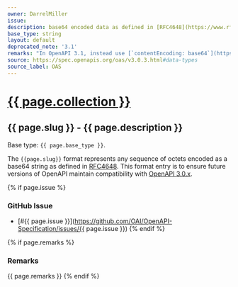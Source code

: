 ```yaml
---
owner: DarrelMiller
issue: 
description: base64 encoded data as defined in [RFC4648](https://www.rfc-editor.org/rfc/rfc4648#section-4)
base_type: string
layout: default
deprecated_note: '3.1'
remarks: "In OpenAPI 3.1, instead use [`contentEncoding: base64`](https://json-schema.org/draft/2020-12/json-schema-validation.html#name-contentencoding), optionally alongside [contentMediaType](https://json-schema.org/draft/2020-12/json-schema-validation.html#name-contentmediatype)."
source: https://spec.openapis.org/oas/v3.0.3.html#data-types
source_label: OAS
---
```


# <a href="..">{{ page.collection }}</a>

## {{ page.slug }} - {{ page.description }}

Base type: `{{ page.base_type }}`.

The `{{page.slug}}` format represents any sequence of octets encoded as a base64 string as defined in [RFC4648](https://www.rfc-editor.org/rfc/rfc4648#section-4). This format entry is to ensure future versions of OpenAPI maintain compatibility with [OpenAPI 3.0.x](https://spec.openapis.org/oas/v3.0.0).

{% if page.issue %}
### GitHub Issue

* [#{{ page.issue }}](https://github.com/OAI/OpenAPI-Specification/issues/{{ page.issue }})
{% endif %}

{% if page.remarks %}
### Remarks

{{ page.remarks }}
{% endif %}